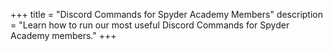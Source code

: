 +++
title = "Discord Commands for Spyder Academy Members"
description = "Learn how to run our most useful Discord Commands for Spyder Academy members."
+++

